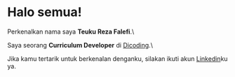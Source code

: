 # Halo semua! 

Perkenalkan nama saya **Teuku Reza Falefi**.\

Saya seorang **Curriculum Developer** di [Dicoding](https://www.dicoding.com/).\

Jika kamu tertarik untuk berkenalan denganku, silakan ikuti akun [Linkedin](www.linkedin.com/in/teuku-reza-falefi-58200a249)ku ya.

